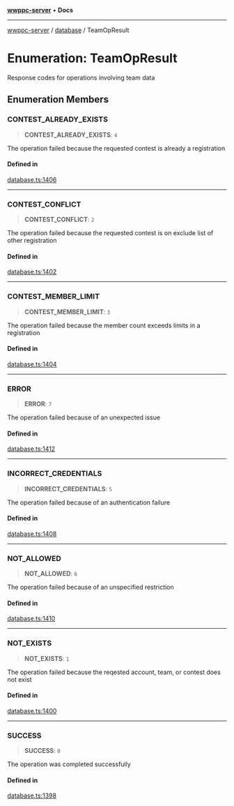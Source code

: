 [**wwppc-server**](../../README.md) • **Docs**

***

[wwppc-server](../../modules.md) / [database](../README.md) / TeamOpResult

# Enumeration: TeamOpResult

Response codes for operations involving team data

## Enumeration Members

### CONTEST\_ALREADY\_EXISTS

> **CONTEST\_ALREADY\_EXISTS**: `4`

The operation failed because the requested contest is already a registration

#### Defined in

[database.ts:1406](https://github.com/WWPPC/WWPPC-server/blob/96bcc74e00ec496e35202c4bddfc3a060fa4a556/src/database.ts#L1406)

***

### CONTEST\_CONFLICT

> **CONTEST\_CONFLICT**: `2`

The operation failed because the requested contest is on exclude list of other registration

#### Defined in

[database.ts:1402](https://github.com/WWPPC/WWPPC-server/blob/96bcc74e00ec496e35202c4bddfc3a060fa4a556/src/database.ts#L1402)

***

### CONTEST\_MEMBER\_LIMIT

> **CONTEST\_MEMBER\_LIMIT**: `3`

The operation failed because the member count exceeds limits in a registration

#### Defined in

[database.ts:1404](https://github.com/WWPPC/WWPPC-server/blob/96bcc74e00ec496e35202c4bddfc3a060fa4a556/src/database.ts#L1404)

***

### ERROR

> **ERROR**: `7`

The operation failed because of an unexpected issue

#### Defined in

[database.ts:1412](https://github.com/WWPPC/WWPPC-server/blob/96bcc74e00ec496e35202c4bddfc3a060fa4a556/src/database.ts#L1412)

***

### INCORRECT\_CREDENTIALS

> **INCORRECT\_CREDENTIALS**: `5`

The operation failed because of an authentication failure

#### Defined in

[database.ts:1408](https://github.com/WWPPC/WWPPC-server/blob/96bcc74e00ec496e35202c4bddfc3a060fa4a556/src/database.ts#L1408)

***

### NOT\_ALLOWED

> **NOT\_ALLOWED**: `6`

The operation failed because of an unspecified restriction

#### Defined in

[database.ts:1410](https://github.com/WWPPC/WWPPC-server/blob/96bcc74e00ec496e35202c4bddfc3a060fa4a556/src/database.ts#L1410)

***

### NOT\_EXISTS

> **NOT\_EXISTS**: `1`

The operation failed because the reqested account, team, or contest does not exist

#### Defined in

[database.ts:1400](https://github.com/WWPPC/WWPPC-server/blob/96bcc74e00ec496e35202c4bddfc3a060fa4a556/src/database.ts#L1400)

***

### SUCCESS

> **SUCCESS**: `0`

The operation was completed successfully

#### Defined in

[database.ts:1398](https://github.com/WWPPC/WWPPC-server/blob/96bcc74e00ec496e35202c4bddfc3a060fa4a556/src/database.ts#L1398)
